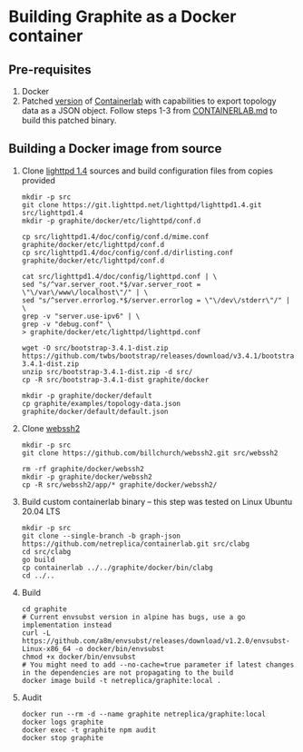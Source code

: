 # Building Graphite as a Docker container

## Pre-requisites

1. Docker
2. Patched [version](https://github.com/netreplica/containerlab/tree/graph-json) of [Containerlab](https://github.com/srl-labs/containerlab) with capabilities to export topology data as a JSON object. Follow steps 1-3 from [CONTAINERLAB.md](CONTAINERLAB.md) to build this patched binary.

## Building a Docker image from source

1. Clone [lighttpd 1.4](https://git.lighttpd.net/lighttpd/lighttpd1.4) sources and build configuration files from copies provided

    ```Shell
    mkdir -p src
    git clone https://git.lighttpd.net/lighttpd/lighttpd1.4.git src/lighttpd1.4
    mkdir -p graphite/docker/etc/lighttpd/conf.d

    cp src/lighttpd1.4/doc/config/conf.d/mime.conf graphite/docker/etc/lighttpd/conf.d
    cp src/lighttpd1.4/doc/config/conf.d/dirlisting.conf graphite/docker/etc/lighttpd/conf.d

    cat src/lighttpd1.4/doc/config/lighttpd.conf | \
    sed "s/^var.server_root.*$/var.server_root = \"\/var\/www\/localhost\"/" | \
    sed "s/^server.errorlog.*$/server.errorlog = \"\/dev\/stderr\"/" | \
    grep -v "server.use-ipv6" | \
    grep -v "debug.conf" \
    > graphite/docker/etc/lighttpd/lighttpd.conf

    wget -O src/bootstrap-3.4.1-dist.zip https://github.com/twbs/bootstrap/releases/download/v3.4.1/bootstrap-3.4.1-dist.zip
    unzip src/bootstrap-3.4.1-dist.zip -d src/
    cp -R src/bootstrap-3.4.1-dist graphite/docker

    mkdir -p graphite/docker/default
    cp graphite/examples/topology-data.json graphite/docker/default/default.json
    ```
  
2. Clone [webssh2](https://github.com/billchurch/WebSSH2)

    ```Shell
    mkdir -p src
    git clone https://github.com/billchurch/webssh2.git src/webssh2

    rm -rf graphite/docker/webssh2
    mkdir -p graphite/docker/webssh2
    cp -R src/webssh2/app/* graphite/docker/webssh2/
    ```

3. Build custom containerlab binary – this step was tested on Linux Ubuntu 20.04 LTS

    ```Shell
    mkdir -p src
    git clone --single-branch -b graph-json https://github.com/netreplica/containerlab.git src/clabg
    cd src/clabg
    go build
    cp containerlab ../../graphite/docker/bin/clabg
    cd ../..
    ```

4. Build

    ```Shell
    cd graphite
    # Current envsubst version in alpine has bugs, use a go implementation instead
    curl -L https://github.com/a8m/envsubst/releases/download/v1.2.0/envsubst-Linux-x86_64 -o docker/bin/envsubst
    chmod +x docker/bin/envsubst
    # You might need to add --no-cache=true parameter if latest changes in the dependencies are not propagating to the build
    docker image build -t netreplica/graphite:local .
    ```
  
5. Audit

    ```Shell
    docker run --rm -d --name graphite netreplica/graphite:local
    docker logs graphite
    docker exec -t graphite npm audit
    docker stop graphite
    ```

